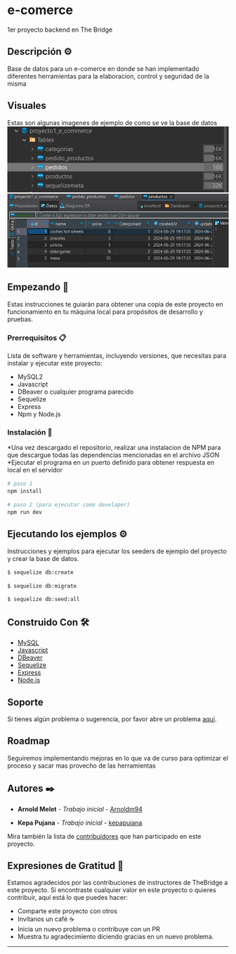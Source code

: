 # e-comerce

1er proyecto backend en The Bridge

## Descripción ⚙️

Base de datos para un e-comerce en donde se han implementado diferentes herramientas para la elaboracion, control y seguridad de la misma

## Visuales

Estas son algunas imagenes de ejemplo de como se ve la base de datos
![Base de datos con tablas](./img/image.png)
![Tabla de productos con ejemplos](./img/image-1.png)

## Empezando 🚀

Estas instrucciones te guiarán para obtener una copia de este proyecto en funcionamiento en tu máquina local para propósitos de desarrollo y pruebas.

### Prerrequisitos 📋

Lista de software y herramientas, incluyendo versiones, que necesitas para instalar y ejecutar este proyecto:

- MySQL2
- Javascript
- DBeaver o cualquier programa parecido
- Sequelize
- Express
- Npm y Node.js

### Instalación 🔧

*Una vez descargado el repositorio, realizar una instalacion de NPM para que descargue todas las dependencias mencionadas en el archivo JSON
*Ejecutar el programa en un puerto definido para obtener respuesta en local en el servidor

```bash
# paso 1
npm install
```

```bash
# paso 2 (para ejecutar como developer)
npm run dev
```

## Ejecutando los ejemplos ⚙️

Instrucciones y ejemplos para ejecutar los seeders de ejemplo del proyecto y crear la base de datos.

```bash
$ sequelize db:create
```

```bash
$ sequelize db:migrate
```

```bash
$ sequelize db:seed:all
```

## Construido Con 🛠️

- [ MySQL](https://www.ruby-lang.org/es/)
- [Javascript](https://rubyonrails.org)
- [DBeaver](https://rubygems.org)
- [Sequelize](https://www.postgresql.org)
- [Express](https://bulma.io)
- [Node.js](https://bulma.io)

## Soporte

Si tienes algún problema o sugerencia, por favor abre un problema [aquí](https://github.com/arnoldm94/e-comerce/issues).

## Roadmap

Seguiremos implementando mejoras en lo que va de curso para optimizar el proceso y sacar mas provecho de las herramientas

## Autores ✒️

- **Arnold Melet** - _Trabajo inicial_ - [Arnoldm94](https://github.com/arnoldm94)

- **Kepa Pujana** - _Trabajo inicial_ - [kepapujana](https://github.com/kepapujana)

Mira también la lista de [contribuidores](https://github.com/arnoldm94/e-comerce/contributors) que han participado en este proyecto.

## Expresiones de Gratitud 🎁

Estamos agradecidos por las contribuciones de instructores de TheBridge a este proyecto. Si encontraste cualquier valor en este proyecto o quieres contribuir, aquí está lo que puedes hacer:

- Comparte este proyecto con otros
- Invítanos un café ☕
- Inicia un nuevo problema o contribuye con un PR
- Muestra tu agradecimiento diciendo gracias en un nuevo problema.

---
